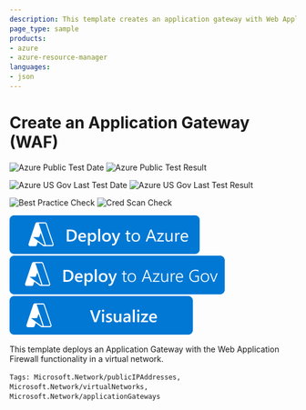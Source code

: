 ```yaml
---
description: This template creates an application gateway with Web Application Firewall functionality in a virtual network and sets up load balancing rules for any number of virtual machines
page_type: sample
products:
- azure
- azure-resource-manager
languages:
- json
---
```

# Create an Application Gateway (WAF)

![Azure Public Test Date](https://azurequickstartsservice.blob.core.windows.net/badges/quickstarts/microsoft.network/application-gateway-waf/PublicLastTestDate.svg)
![Azure Public Test Result](https://azurequickstartsservice.blob.core.windows.net/badges/quickstarts/microsoft.network/application-gateway-waf/PublicDeployment.svg)

![Azure US Gov Last Test Date](https://azurequickstartsservice.blob.core.windows.net/badges/quickstarts/microsoft.network/application-gateway-waf/FairfaxLastTestDate.svg)
![Azure US Gov Last Test Result](https://azurequickstartsservice.blob.core.windows.net/badges/quickstarts/microsoft.network/application-gateway-waf/FairfaxDeployment.svg)

![Best Practice Check](https://azurequickstartsservice.blob.core.windows.net/badges/quickstarts/microsoft.network/application-gateway-waf/BestPracticeResult.svg)
![Cred Scan Check](https://azurequickstartsservice.blob.core.windows.net/badges/quickstarts/microsoft.network/application-gateway-waf/CredScanResult.svg)

[![Deploy To Azure](https://raw.githubusercontent.com/Azure/azure-quickstart-templates/master/1-CONTRIBUTION-GUIDE/images/deploytoazure.svg?sanitize=true)](https://portal.azure.com/#create/Microsoft.Template/uri/https%3A%2F%2Fraw.githubusercontent.com%2FAzure%2Fazure-quickstart-templates%2Fmaster%2Fquickstarts%2Fmicrosoft.network%2Fapplication-gateway-waf%2Fazuredeploy.json)
[![Deploy To Azure US Gov](https://raw.githubusercontent.com/Azure/azure-quickstart-templates/master/1-CONTRIBUTION-GUIDE/images/deploytoazuregov.svg?sanitize=true)](https://portal.azure.us/#create/Microsoft.Template/uri/https%3A%2F%2Fraw.githubusercontent.com%2FAzure%2Fazure-quickstart-templates%2Fmaster%2Fquickstarts%2Fmicrosoft.network%2Fapplication-gateway-waf%2Fazuredeploy.json)
[![Visualize](https://raw.githubusercontent.com/Azure/azure-quickstart-templates/master/1-CONTRIBUTION-GUIDE/images/visualizebutton.svg?sanitize=true)](http://armviz.io/#/?load=https%3A%2F%2Fraw.githubusercontent.com%2FAzure%2Fazure-quickstart-templates%2Fmaster%2Fquickstarts%2Fmicrosoft.network%2Fapplication-gateway-waf%2Fazuredeploy.json)

This template deploys an Application Gateway with the Web Application Firewall functionality in a virtual network.

`Tags: Microsoft.Network/publicIPAddresses, Microsoft.Network/virtualNetworks, Microsoft.Network/applicationGateways`
